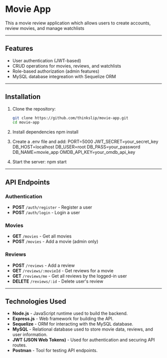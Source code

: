 # Movie App

This a movie review application which allows users to create accounts, review movies, and manage watchlists

---

## Features
- User authentication (JWT-based)
- CRUD operations for movies, reviews, and watchlists
- Role-based authorization (admin features)
- MySQL database integreation with Sequelize ORM

---

## Installation

1. Clone the repository:
   ```sh
   git clone https://github.com/thinkslip/movie-app.git
   cd movie-app

2. Install dependencies
   npm install

3. Create a .env file and add:
   PORT=5000
   JWT_SECRET=your_secret_key
   DB_HOST=localhost
   DB_USER=root
   DB_PASS=your_password
   DB_NAME=movie_app
   OMDB_API_KEY=your_omdb_api_key

4. Start the server:
   npm start

---

## API Endpoints

### Authentication
- **POST** `/auth/register` - Register a user
- **POST** `/auth/login` - Login a user

### Movies
- **GET** `/movies` - Get all movies
- **POST** `/movies` - Add a movie (admin only)

### Reviews
- **POST** `/reviews` - Add a review
- **GET** `/reviews/:movieId` - Get reviews for a movie
- **GET** `/reviews/me` - Get all reviews by the logged-in user
- **DELETE** `/reviews/:id` - Delete user's review

---

## Technologies Used

- **Node.js** - JavaScript runtime used to build the backend.
- **Express.js** - Web framework for building the API.
- **Sequelize** - ORM for interacting with the MySQL database.
- **MySQL** - Relational database used to store movie data, reviews, and user information.
- **JWT (JSON Web Tokens)** - Used for authentication and securing API routes.
- **Postman** - Tool for testing API endpoints.
